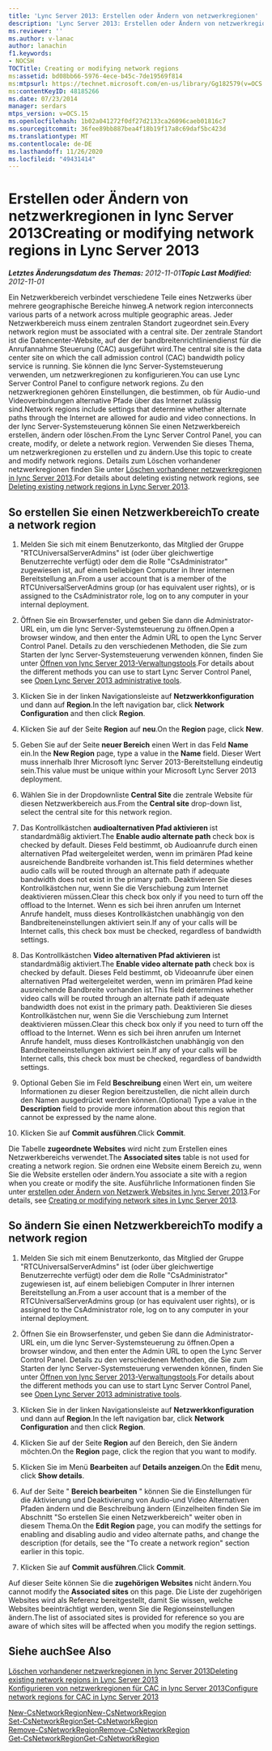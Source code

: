 ```yaml
---
title: 'Lync Server 2013: Erstellen oder Ändern von netzwerkregionen'
description: 'Lync Server 2013: Erstellen oder Ändern von netzwerkregionen'
ms.reviewer: ''
ms.author: v-lanac
author: lanachin
f1.keywords:
- NOCSH
TOCTitle: Creating or modifying network regions
ms:assetid: bd08bb66-5976-4ece-b45c-7de19569f814
ms:mtpsurl: https://technet.microsoft.com/en-us/library/Gg182579(v=OCS.15)
ms:contentKeyID: 48185266
ms.date: 07/23/2014
manager: serdars
mtps_version: v=OCS.15
ms.openlocfilehash: 1b02a041272f0df27d2133ca26096caeb01816c7
ms.sourcegitcommit: 36fee89bb887bea4f18b19f17a8c69daf5bc423d
ms.translationtype: MT
ms.contentlocale: de-DE
ms.lasthandoff: 11/26/2020
ms.locfileid: "49431414"
---
```

# <a name="creating-or-modifying-network-regions-in-lync-server-2013"></a><span data-ttu-id="ddeec-103">Erstellen oder Ändern von netzwerkregionen in lync Server 2013</span><span class="sxs-lookup"><span data-stu-id="ddeec-103">Creating or modifying network regions in Lync Server 2013</span></span>

<div data-xmlns="http://www.w3.org/1999/xhtml">

<div class="topic" data-xmlns="http://www.w3.org/1999/xhtml" data-msxsl="urn:schemas-microsoft-com:xslt" data-cs="https://msdn.microsoft.com/">

<div data-asp="https://msdn2.microsoft.com/asp">



</div>

<div id="mainSection">

<div id="mainBody"><span data-ttu-id="ddeec-104">

<span> </span></span><span class="sxs-lookup"><span data-stu-id="ddeec-104">

<span> </span></span></span>

<span data-ttu-id="ddeec-105">_**Letztes Änderungsdatum des Themas:** 2012-11-01_</span><span class="sxs-lookup"><span data-stu-id="ddeec-105">_**Topic Last Modified:** 2012-11-01_</span></span>

<span data-ttu-id="ddeec-106">Ein Netzwerkbereich verbindet verschiedene Teile eines Netzwerks über mehrere geographische Bereiche hinweg.</span><span class="sxs-lookup"><span data-stu-id="ddeec-106">A network region interconnects various parts of a network across multiple geographic areas.</span></span> <span data-ttu-id="ddeec-107">Jeder Netzwerkbereich muss einem zentralen Standort zugeordnet sein.</span><span class="sxs-lookup"><span data-stu-id="ddeec-107">Every network region must be associated with a central site.</span></span> <span data-ttu-id="ddeec-108">Der zentrale Standort ist die Datencenter-Website, auf der der bandbreitenrichtliniendienst für die Anrufannahme Steuerung (CAC) ausgeführt wird.</span><span class="sxs-lookup"><span data-stu-id="ddeec-108">The central site is the data center site on which the call admission control (CAC) bandwidth policy service is running.</span></span> <span data-ttu-id="ddeec-109">Sie können die lync Server-Systemsteuerung verwenden, um netzwerkregionen zu konfigurieren.</span><span class="sxs-lookup"><span data-stu-id="ddeec-109">You can use Lync Server Control Panel to configure network regions.</span></span> <span data-ttu-id="ddeec-110">Zu den netzwerkregionen gehören Einstellungen, die bestimmen, ob für Audio-und Videoverbindungen alternative Pfade über das Internet zulässig sind.</span><span class="sxs-lookup"><span data-stu-id="ddeec-110">Network regions include settings that determine whether alternate paths through the Internet are allowed for audio and video connections.</span></span> <span data-ttu-id="ddeec-111">In der lync Server-Systemsteuerung können Sie einen Netzwerkbereich erstellen, ändern oder löschen.</span><span class="sxs-lookup"><span data-stu-id="ddeec-111">From the Lync Server Control Panel, you can create, modify, or delete a network region.</span></span> <span data-ttu-id="ddeec-112">Verwenden Sie dieses Thema, um netzwerkregionen zu erstellen und zu ändern.</span><span class="sxs-lookup"><span data-stu-id="ddeec-112">Use this topic to create and modify network regions.</span></span> <span data-ttu-id="ddeec-113">Details zum Löschen vorhandener netzwerkregionen finden Sie unter [Löschen vorhandener netzwerkregionen in lync Server 2013](lync-server-2013-deleting-existing-network-regions.md).</span><span class="sxs-lookup"><span data-stu-id="ddeec-113">For details about deleting existing network regions, see [Deleting existing network regions in Lync Server 2013](lync-server-2013-deleting-existing-network-regions.md).</span></span>

<div>

## <a name="to-create-a-network-region"></a><span data-ttu-id="ddeec-114">So erstellen Sie einen Netzwerkbereich</span><span class="sxs-lookup"><span data-stu-id="ddeec-114">To create a network region</span></span>

1.  <span data-ttu-id="ddeec-115">Melden Sie sich mit einem Benutzerkonto, das Mitglied der Gruppe "RTCUniversalServerAdmins" ist (oder über gleichwertige Benutzerrechte verfügt) oder dem die Rolle "CsAdministrator" zugewiesen ist, auf einem beliebigen Computer in Ihrer internen Bereitstellung an.</span><span class="sxs-lookup"><span data-stu-id="ddeec-115">From a user account that is a member of the RTCUniversalServerAdmins group (or has equivalent user rights), or is assigned to the CsAdministrator role, log on to any computer in your internal deployment.</span></span>

2.  <span data-ttu-id="ddeec-116">Öffnen Sie ein Browserfenster, und geben Sie dann die Administrator-URL ein, um die lync Server-Systemsteuerung zu öffnen.</span><span class="sxs-lookup"><span data-stu-id="ddeec-116">Open a browser window, and then enter the Admin URL to open the Lync Server Control Panel.</span></span> <span data-ttu-id="ddeec-117">Details zu den verschiedenen Methoden, die Sie zum Starten der lync Server-Systemsteuerung verwenden können, finden Sie unter [Öffnen von lync Server 2013-Verwaltungstools](lync-server-2013-open-lync-server-administrative-tools.md).</span><span class="sxs-lookup"><span data-stu-id="ddeec-117">For details about the different methods you can use to start Lync Server Control Panel, see [Open Lync Server 2013 administrative tools](lync-server-2013-open-lync-server-administrative-tools.md).</span></span>

3.  <span data-ttu-id="ddeec-118">Klicken Sie in der linken Navigationsleiste auf **Netzwerkkonfiguration** und dann auf **Region**.</span><span class="sxs-lookup"><span data-stu-id="ddeec-118">In the left navigation bar, click **Network Configuration** and then click **Region**.</span></span>

4.  <span data-ttu-id="ddeec-119">Klicken Sie auf der Seite **Region** auf **neu**.</span><span class="sxs-lookup"><span data-stu-id="ddeec-119">On the **Region** page, click **New**.</span></span>

5.  <span data-ttu-id="ddeec-120">Geben Sie auf der Seite **neuer Bereich** einen Wert in das Feld **Name** ein.</span><span class="sxs-lookup"><span data-stu-id="ddeec-120">In the **New Region** page, type a value in the **Name** field.</span></span> <span data-ttu-id="ddeec-121">Dieser Wert muss innerhalb Ihrer Microsoft lync Server 2013-Bereitstellung eindeutig sein.</span><span class="sxs-lookup"><span data-stu-id="ddeec-121">This value must be unique within your Microsoft Lync Server 2013 deployment.</span></span>

6.  <span data-ttu-id="ddeec-122">Wählen Sie in der Dropdownliste **Central Site** die zentrale Website für diesen Netzwerkbereich aus.</span><span class="sxs-lookup"><span data-stu-id="ddeec-122">From the **Central site** drop-down list, select the central site for this network region.</span></span>

7.  <span data-ttu-id="ddeec-123">Das Kontrollkästchen **audioalternativen Pfad aktivieren** ist standardmäßig aktiviert.</span><span class="sxs-lookup"><span data-stu-id="ddeec-123">The **Enable audio alternate path** check box is checked by default.</span></span> <span data-ttu-id="ddeec-124">Dieses Feld bestimmt, ob Audioanrufe durch einen alternativen Pfad weitergeleitet werden, wenn im primären Pfad keine ausreichende Bandbreite vorhanden ist.</span><span class="sxs-lookup"><span data-stu-id="ddeec-124">This field determines whether audio calls will be routed through an alternate path if adequate bandwidth does not exist in the primary path.</span></span> <span data-ttu-id="ddeec-125">Deaktivieren Sie dieses Kontrollkästchen nur, wenn Sie die Verschiebung zum Internet deaktivieren müssen.</span><span class="sxs-lookup"><span data-stu-id="ddeec-125">Clear this check box only if you need to turn off the offload to the Internet.</span></span> <span data-ttu-id="ddeec-126">Wenn es sich bei ihren anrufen um Internet Anrufe handelt, muss dieses Kontrollkästchen unabhängig von den Bandbreiteneinstellungen aktiviert sein.</span><span class="sxs-lookup"><span data-stu-id="ddeec-126">If any of your calls will be Internet calls, this check box must be checked, regardless of bandwidth settings.</span></span>

8.  <span data-ttu-id="ddeec-127">Das Kontrollkästchen **Video alternativen Pfad aktivieren** ist standardmäßig aktiviert.</span><span class="sxs-lookup"><span data-stu-id="ddeec-127">The **Enable video alternate path** check box is checked by default.</span></span> <span data-ttu-id="ddeec-128">Dieses Feld bestimmt, ob Videoanrufe über einen alternativen Pfad weitergeleitet werden, wenn im primären Pfad keine ausreichende Bandbreite vorhanden ist.</span><span class="sxs-lookup"><span data-stu-id="ddeec-128">This field determines whether video calls will be routed through an alternate path if adequate bandwidth does not exist in the primary path.</span></span> <span data-ttu-id="ddeec-129">Deaktivieren Sie dieses Kontrollkästchen nur, wenn Sie die Verschiebung zum Internet deaktivieren müssen.</span><span class="sxs-lookup"><span data-stu-id="ddeec-129">Clear this check box only if you need to turn off the offload to the Internet.</span></span> <span data-ttu-id="ddeec-130">Wenn es sich bei ihren anrufen um Internet Anrufe handelt, muss dieses Kontrollkästchen unabhängig von den Bandbreiteneinstellungen aktiviert sein.</span><span class="sxs-lookup"><span data-stu-id="ddeec-130">If any of your calls will be Internet calls, this check box must be checked, regardless of bandwidth settings.</span></span>

9.  <span data-ttu-id="ddeec-131">Optional Geben Sie im Feld **Beschreibung** einen Wert ein, um weitere Informationen zu dieser Region bereitzustellen, die nicht allein durch den Namen ausgedrückt werden können.</span><span class="sxs-lookup"><span data-stu-id="ddeec-131">(Optional) Type a value in the **Description** field to provide more information about this region that cannot be expressed by the name alone.</span></span>

10. <span data-ttu-id="ddeec-132">Klicken Sie auf **Commit ausführen**.</span><span class="sxs-lookup"><span data-stu-id="ddeec-132">Click **Commit**.</span></span>

<span data-ttu-id="ddeec-133">Die Tabelle **zugeordnete Websites** wird nicht zum Erstellen eines Netzwerkbereichs verwendet.</span><span class="sxs-lookup"><span data-stu-id="ddeec-133">The **Associated sites** table is not used for creating a network region.</span></span> <span data-ttu-id="ddeec-134">Sie ordnen eine Website einem Bereich zu, wenn Sie die Website erstellen oder ändern.</span><span class="sxs-lookup"><span data-stu-id="ddeec-134">You associate a site with a region when you create or modify the site.</span></span> <span data-ttu-id="ddeec-135">Ausführliche Informationen finden Sie unter [erstellen oder Ändern von Netzwerk Websites in lync Server 2013](lync-server-2013-creating-or-modifying-network-sites.md).</span><span class="sxs-lookup"><span data-stu-id="ddeec-135">For details, see [Creating or modifying network sites in Lync Server 2013](lync-server-2013-creating-or-modifying-network-sites.md).</span></span>

</div>

<div>

## <a name="to-modify-a-network-region"></a><span data-ttu-id="ddeec-136">So ändern Sie einen Netzwerkbereich</span><span class="sxs-lookup"><span data-stu-id="ddeec-136">To modify a network region</span></span>

1.  <span data-ttu-id="ddeec-137">Melden Sie sich mit einem Benutzerkonto, das Mitglied der Gruppe "RTCUniversalServerAdmins" ist (oder über gleichwertige Benutzerrechte verfügt) oder dem die Rolle "CsAdministrator" zugewiesen ist, auf einem beliebigen Computer in Ihrer internen Bereitstellung an.</span><span class="sxs-lookup"><span data-stu-id="ddeec-137">From a user account that is a member of the RTCUniversalServerAdmins group (or has equivalent user rights), or is assigned to the CsAdministrator role, log on to any computer in your internal deployment.</span></span>

2.  <span data-ttu-id="ddeec-138">Öffnen Sie ein Browserfenster, und geben Sie dann die Administrator-URL ein, um die lync Server-Systemsteuerung zu öffnen.</span><span class="sxs-lookup"><span data-stu-id="ddeec-138">Open a browser window, and then enter the Admin URL to open the Lync Server Control Panel.</span></span> <span data-ttu-id="ddeec-139">Details zu den verschiedenen Methoden, die Sie zum Starten der lync Server-Systemsteuerung verwenden können, finden Sie unter [Öffnen von lync Server 2013-Verwaltungstools](lync-server-2013-open-lync-server-administrative-tools.md).</span><span class="sxs-lookup"><span data-stu-id="ddeec-139">For details about the different methods you can use to start Lync Server Control Panel, see [Open Lync Server 2013 administrative tools](lync-server-2013-open-lync-server-administrative-tools.md).</span></span>

3.  <span data-ttu-id="ddeec-140">Klicken Sie in der linken Navigationsleiste auf **Netzwerkkonfiguration** und dann auf **Region**.</span><span class="sxs-lookup"><span data-stu-id="ddeec-140">In the left navigation bar, click **Network Configuration** and then click **Region**.</span></span>

4.  <span data-ttu-id="ddeec-141">Klicken Sie auf der Seite **Region** auf den Bereich, den Sie ändern möchten.</span><span class="sxs-lookup"><span data-stu-id="ddeec-141">On the **Region** page, click the region that you want to modify.</span></span>

5.  <span data-ttu-id="ddeec-142">Klicken Sie im Menü **Bearbeiten** auf **Details anzeigen**.</span><span class="sxs-lookup"><span data-stu-id="ddeec-142">On the **Edit** menu, click **Show details**.</span></span>

6.  <span data-ttu-id="ddeec-143">Auf der Seite " **Bereich bearbeiten** " können Sie die Einstellungen für die Aktivierung und Deaktivierung von Audio-und Video Alternativen Pfaden ändern und die Beschreibung ändern (Einzelheiten finden Sie im Abschnitt "So erstellen Sie einen Netzwerkbereich" weiter oben in diesem Thema.</span><span class="sxs-lookup"><span data-stu-id="ddeec-143">On the **Edit Region** page, you can modify the settings for enabling and disabling audio and video alternate paths, and change the description (for details, see the "To create a network region" section earlier in this topic.</span></span>

7.  <span data-ttu-id="ddeec-144">Klicken Sie auf **Commit ausführen**.</span><span class="sxs-lookup"><span data-stu-id="ddeec-144">Click **Commit**.</span></span>

<span data-ttu-id="ddeec-145">Auf dieser Seite können Sie die **zugehörigen Websites** nicht ändern.</span><span class="sxs-lookup"><span data-stu-id="ddeec-145">You cannot modify the **Associated sites** on this page.</span></span> <span data-ttu-id="ddeec-146">Die Liste der zugehörigen Websites wird als Referenz bereitgestellt, damit Sie wissen, welche Websites beeinträchtigt werden, wenn Sie die Regionseinstellungen ändern.</span><span class="sxs-lookup"><span data-stu-id="ddeec-146">The list of associated sites is provided for reference so you are aware of which sites will be affected when you modify the region settings.</span></span>

</div>

<div>

## <a name="see-also"></a><span data-ttu-id="ddeec-147">Siehe auch</span><span class="sxs-lookup"><span data-stu-id="ddeec-147">See Also</span></span>


[<span data-ttu-id="ddeec-148">Löschen vorhandener netzwerkregionen in lync Server 2013</span><span class="sxs-lookup"><span data-stu-id="ddeec-148">Deleting existing network regions in Lync Server 2013</span></span>](lync-server-2013-deleting-existing-network-regions.md)  
[<span data-ttu-id="ddeec-149">Konfigurieren von netzwerkregionen für CAC in lync Server 2013</span><span class="sxs-lookup"><span data-stu-id="ddeec-149">Configure network regions for CAC in Lync Server 2013</span></span>](lync-server-2013-configure-network-regions-for-cac.md)  


[<span data-ttu-id="ddeec-150">New-CsNetworkRegion</span><span class="sxs-lookup"><span data-stu-id="ddeec-150">New-CsNetworkRegion</span></span>](https://docs.microsoft.com/powershell/module/skype/New-CsNetworkRegion)  
[<span data-ttu-id="ddeec-151">Set-CsNetworkRegion</span><span class="sxs-lookup"><span data-stu-id="ddeec-151">Set-CsNetworkRegion</span></span>](https://docs.microsoft.com/powershell/module/skype/Set-CsNetworkRegion)  
[<span data-ttu-id="ddeec-152">Remove-CsNetworkRegion</span><span class="sxs-lookup"><span data-stu-id="ddeec-152">Remove-CsNetworkRegion</span></span>](https://docs.microsoft.com/powershell/module/skype/Remove-CsNetworkRegion)  
[<span data-ttu-id="ddeec-153">Get-CsNetworkRegion</span><span class="sxs-lookup"><span data-stu-id="ddeec-153">Get-CsNetworkRegion</span></span>](https://docs.microsoft.com/powershell/module/skype/Get-CsNetworkRegionLink)  
  

<span data-ttu-id="ddeec-154"></div>

</div>

<span> </span>

</div>

</div>

</span><span class="sxs-lookup"><span data-stu-id="ddeec-154"></div>

</div>

<span> </span>

</div>

</div>

</span></span></div>

